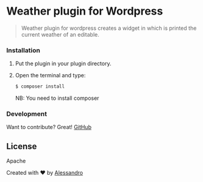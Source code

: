 # Weather plugin for Wordpress

> Weather plugin for wordpress creates a widget in which is printed the current weather of an editable.

### Installation

1. Put the plugin in your plugin directory.

2. Open the terminal and type:
    ```sh
    $ composer install
    ```
    NB: You need to install composer

### Development

Want to contribute? Great! [GitHub](https://github.com/AleProjects/Wordpress-weather-plugin)

License
----
Apache

Created with ♥ by [Alessandro](https://github.com/AleProjects)
